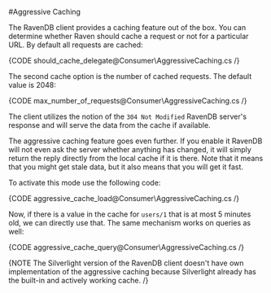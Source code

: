 #Aggressive Caching

The RavenDB client provides a caching feature out of the box. You can determine whether Raven should cache a request or not for a particular URL. By default all requests are cached:

{CODE should_cache_delegate@Consumer\AggressiveCaching.cs /}

The second cache option is the number of cached requests. The default value is 2048:

{CODE max_number_of_requests@Consumer\AggressiveCaching.cs /}

The client utilizes the notion of the `304 Not Modified` RavenDB server's response and will serve the data from the cache if available. 

The aggressive caching feature goes even further. If you enable it RavenDB will not even ask the server whether anything has changed,
it will simply return the reply directly from the local cache if it is there. Note that it means that you might get stale data, but it also means that you will get it fast.

To activate this mode use the following code:

{CODE aggressive_cache_load@Consumer\AggressiveCaching.cs /}

Now, if there is a value in the cache for `users/1` that is at most 5 minutes old, we can directly use that. The same mechanism works on queries as well:

{CODE aggressive_cache_query@Consumer\AggressiveCaching.cs /}

{NOTE The Silverlight version of the RavenDB client doesn't have own implementation of the aggressive caching because Silverlight already has the built-in and actively working cache. /}